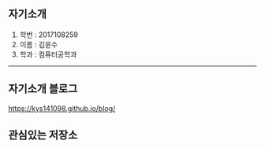 ## 자기소개  
1. 학번 : 2017108259   
2. 이름 : 김윤수  
3. 학과 : 컴퓨터공학과

***

## 자기소개 블로그
https://kys141098.github.io/blog/


## 관심있는 저장소

